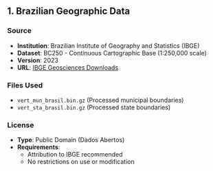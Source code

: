 ## 1. Brazilian Geographic Data
### Source
- **Institution**: Brazilian Institute of Geography and Statistics (IBGE)
- **Dataset**: BC250 - Continuous Cartographic Base (1:250,000 scale)
- **Version**: 2023
- **URL**: [IBGE Geosciences Downloads](https://www.ibge.gov.br/geociencias/downloads-geociencias.html?caminho=cartas_e_mapas/bases_cartograficas_continuas/bc250/versao2023/)

### Files Used
- `vert_mun_brasil.bin.gz` (Processed municipal boundaries)
- `vert_sta_brasil.bin.gz` (Processed state boundaries)

### License
- **Type**: Public Domain (Dados Abertos)
- **Requirements**:
  - Attribution to IBGE recommended
  - No restrictions on use or modification
